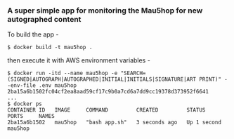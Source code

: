 ### A super simple app for monitoring the Mau5hop for new autographed content
To build the app -
```shell
$ docker build -t mau5hop .
```
then execute it with AWS environment variables -
```shell
$ docker run -itd --name mau5hop -e "SEARCH=(SIGNED|AUTOGRAPH|AUTOGRAPHED|INITIAL|INITIALS|SIGNATURE|ART PRINT)" --env-file .env mau5hop
2ba15a6b1502fc04cf2ea8aad59cf17c9b0a7cd6a7dd9cc19378d373952f6641
...
$ docker ps
CONTAINER ID   IMAGE     COMMAND         CREATED         STATUS        PORTS     NAMES
2ba15a6b1502   mau5hop   "bash app.sh"   3 seconds ago   Up 1 second             mau5hop
```